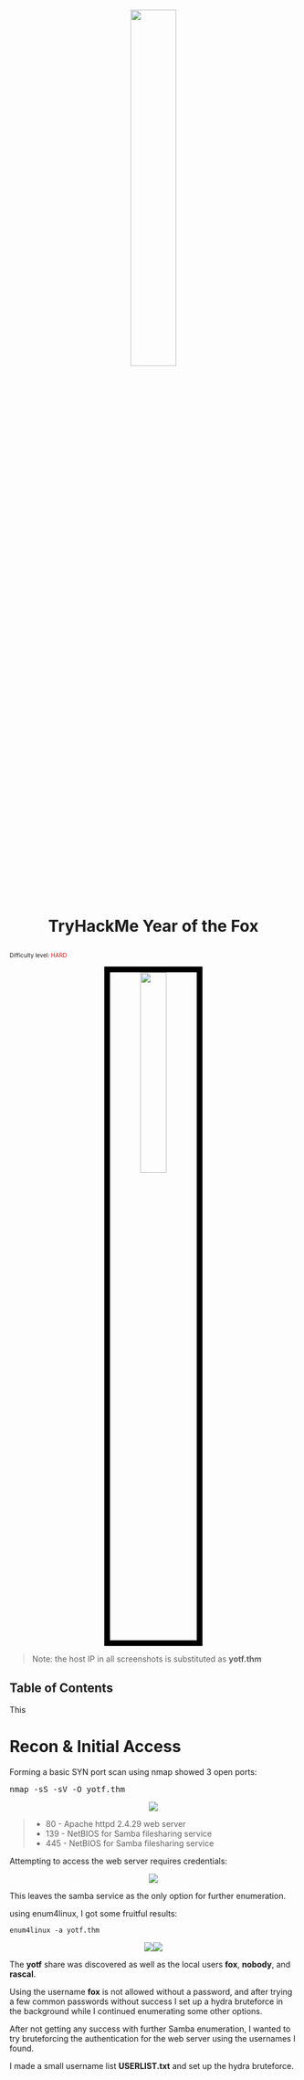 

# <p align=center><img src=https://i.imgur.com/i9mDarB.png width=40%></p><p align=center><b>TryHackMe Year of the Fox</b></p>

<sub><font size="1">Difficulty level: <font color="red">HARD</font> </font></sub>

<p align=center><img style="border:10px solid black;" src=https://i.imgur.com/nH8xnTw.jpg width=30%></p>

> Note: the host IP in all screenshots is substituted as <b>yotf.thm</b>

## Table of Contents

This

# Recon & Initial Access

Forming a basic SYN port scan using nmap showed 3 open ports:

<kbd>nmap -sS -sV -O yotf.thm</kbd>

<p align=center><img src=https://i.imgur.com/WfvVMZe.png></p>

>- 80 - Apache httpd 2.4.29 web server
>- 139 - NetBIOS for Samba filesharing service
>- 445 - NetBIOS for Samba filesharing service

Attempting to access the web server requires credentials:

<p align=center><img src=https://i.imgur.com/vIRNoBz.png></p>

This leaves the samba service as the only option for further enumeration.

using enum4linux, I got some fruitful results:

<pre><code>enum4linux -a yotf.thm</code></pre>

<p align=center><img src=https://i.imgur.com/cMFdZnX.png><img src=https://i.imgur.com/1ddIaoJ.png></p>

The **yotf** share was discovered as well as the local users **fox**, **nobody**, and **rascal**.

Using the username **fox** is not allowed without a password, and after trying a few common passwords without success I set up a hydra bruteforce in the background while I continued enumerating some other options.

After not getting any success with further Samba enumeration, I wanted to try bruteforcing the authentication for the web server using the usernames I found.

I made a small username list **USERLIST.txt** and set up the hydra bruteforce.